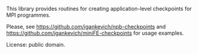 This library provides routines for creating application-level checkpoints for
MPI programmes.

Please, see <https://github.com/igankevich/npb-checkpoints> and <https://github.com/igankevich/miniFE-checkpoints>
for usage examples.

License: public domain.
